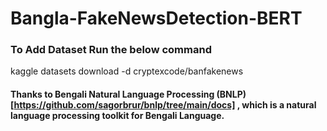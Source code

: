 # Bangla-FakeNewsDetection-BERT

### To Add Dataset Run the below command

kaggle datasets download -d cryptexcode/banfakenews

#### Thanks to Bengali Natural Language Processing (BNLP) [https://github.com/sagorbrur/bnlp/tree/main/docs] , which is a natural language processing toolkit for Bengali Language.


